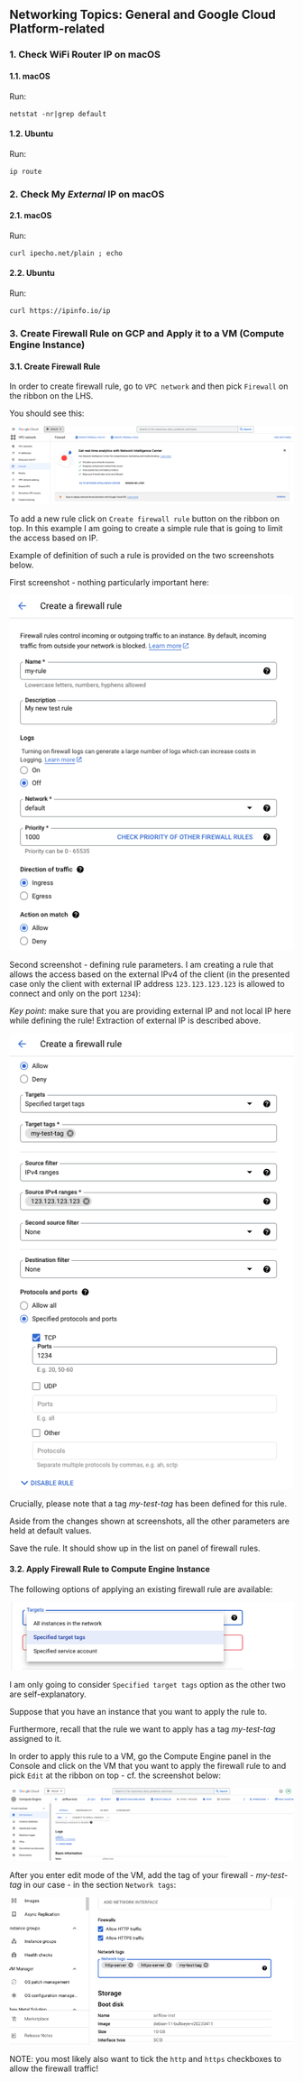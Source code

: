 ## Networking Topics: General and Google Cloud Platform-related


### 1. Check WiFi Router IP on macOS

#### 1.1. macOS
Run:

```
netstat -nr|grep default
```
#### 1.2. Ubuntu

Run:

```
ip route
```


### 2. Check My *External* IP on macOS

#### 2.1. macOS
Run:

```
curl ipecho.net/plain ; echo
```

#### 2.2. Ubuntu

Run: 

```
curl https://ipinfo.io/ip
```


### 3. Create Firewall Rule on GCP and Apply it to a VM (Compute Engine Instance)

#### 3.1. Create Firewall Rule

In order to create firewall rule, go to `VPC network` and then pick `Firewall` on the ribbon on the LHS.

You should see this:

![firewall_mgmt_panel.png](./screenshots/firewall_mgmt_panel.png)

To add a new rule click on `Create firewall rule` button on the ribbon on top. In this example I am going to create a simple rule that is going to limit the access based on IP.

Example of definition of such a rule is provided on the two screenshots below.

First screenshot - nothing particularly important here: 

![firewall_rule_definition1.png](./screenshots/firewall_rule_definition1.png)
 
Second screenshot - defining rule parameters. I am creating a rule that allows the access based on the external IPv4 of the client (in the presented case only the client with external IP address `123.123.123.123` is allowed to connect and only on the port `1234`):

*Key point*: make sure that you are providing external IP and not local IP here while defining the rule! Extraction of external IP is described above.

![firewall_rule_definition2.png](./screenshots/firewall_rule_definition2.png) 

Crucially, please note that a tag *my-test-tag* has been defined for this rule.

Aside from the changes shown at screenshots, all the other parameters are held at default values.

Save the rule. It should show up in the list on panel of firewall rules.

#### 3.2. Apply Firewall Rule to Compute Engine Instance

The following options of applying an existing firewall rule are available:

![ways_to_apply_firewall_rule.png](./screenshots/ways_to_apply_firewall_rule.png)

I am only going to consider `Specified target tags` option as the other two are self-explanatory.

Suppose that you have an instance that you want to apply the rule to.

Furthermore, recall that the rule we want to apply has a tag *my-test-tag* assigned to it.

In order to apply this rule to a VM, go the Compute Engine panel in the Console and click on the VM that you want to apply the firewall rule to and pick `Edit` at the ribbon on top - cf. the screenshot below:

![edit_existing_VM.png](./screenshots/edit_existing_VM.png)


After you enter edit mode of the VM, add the tag of your firewall - *my-test-tag* in our case - in the section `Network tags`:

![add_network_tag_to_VM.png](./screenshots/add_network_tag_to_VM.png)

NOTE: you most likely also want to tick the `http` and `https` checkboxes to allow the firewall traffic!
